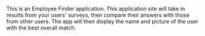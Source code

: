 This is an Employee Finder application. This application site will take in results from your users' surveys, 
then compare their answers with those from other users. The app will then display the name and picture of the 
user with the best overall match.